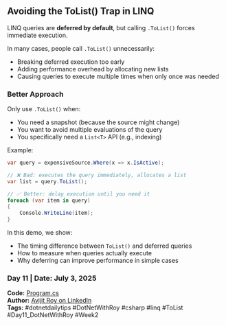 ﻿## Avoiding the ToList() Trap in LINQ

LINQ queries are **deferred by default**, but calling `.ToList()` forces immediate execution.

In many cases, people call `.ToList()` unnecessarily:

* Breaking deferred execution too early
* Adding performance overhead by allocating new lists
* Causing queries to execute multiple times when only once was needed

### Better Approach

Only use `.ToList()` when:

* You need a snapshot (because the source might change)
* You want to avoid multiple evaluations of the query
* You specifically need a `List<T>` API (e.g., indexing)

Example:

```csharp
var query = expensiveSource.Where(x => x.IsActive);

// ❌ Bad: executes the query immediately, allocates a list
var list = query.ToList();

// ✅ Better: delay execution until you need it
foreach (var item in query)
{
    Console.WriteLine(item);
}
```

In this demo, we show:

* The timing difference between `ToList()` and deferred queries
* How to measure when queries actually execute
* Why deferring can improve performance in simple cases

### Day 11 | Date: July 3, 2025
**Code:** [Program.cs](./Program.cs)  
**Author:** [Avijit Roy on LinkedIn](https://www.linkedin.com/in/HeyAvijitRoy/)  
**Tags:** #dotnetdailytips #DotNetWithRoy #csharp #linq #ToList #Day11\_DotNetWithRoy #Week2  